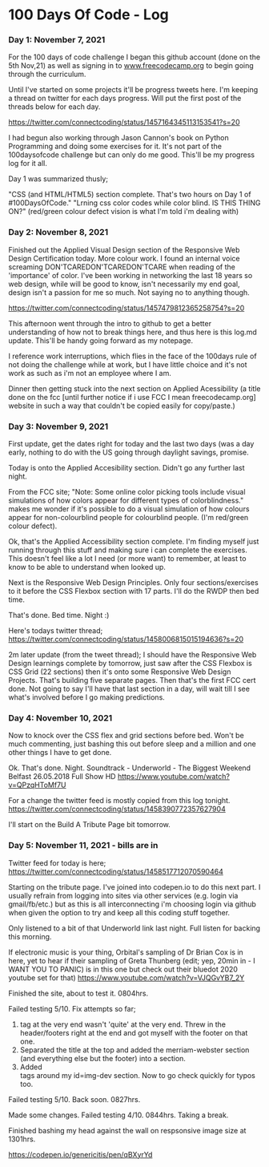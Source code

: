 # 100 Days Of Code - Log

### Day 1: November 7, 2021

For the 100 days of code challenge I began this github account (done on the 5th Nov,21) as well as signing in to www.freecodecamp.org to begin going through the curriculum. 

Until I've started on some projects it'll be progress tweets here. I'm keeping a thread on twitter for each days progress. Will put the first post of the threads below for each day.

https://twitter.com/connectcoding/status/1457164345113153541?s=20

I had begun also working through Jason Cannon's book on Python Programming and doing some exercises for it. It's not part of the 100daysofcode challenge but can only do me good. This'll be my progress log for it all.

Day 1 was summarized thusly; 

"CSS (and HTML/HTML5) section complete. That's two hours on Day 1 of #100DaysOfCode."
"Lrning css color codes while color blind. IS THIS THING ON?" (red/green colour defect vision is what I'm told i'm dealing with)

### Day 2: November 8, 2021

Finished out the Applied Visual Design section of the Responsive Web Design Certification today. More colour work. I found an internal voice screaming DON'TCAREDON'TCAREDON'TCARE when reading of the 'importance' of color. I've been working in networking the last 18 years so web design, while will be good to know, isn't necessarily my end goal, design isn't a passion for me so much. Not saying no to anything though.

https://twitter.com/connectcoding/status/1457479812365258754?s=20

This afternoon went through the intro to github to get a better understanding of how not to break things here, and thus here is this log.md update. This'll be handy going forward as my notepage.

I reference work interruptions, which flies in the face of the 100days rule of not doing the challenge while at work, but I have little choice and it's not work as such as i'm not an employee where I am.

Dinner then getting stuck into the next section on Applied Acessibility (a title done on the fcc [until further notice if i use FCC I mean freecodecamp.org] website in such a way that couldn't be copied easily for copy/paste.)

### Day 3: November 9, 2021

First update, get the dates right for today and the last two days (was a day early, nothing to do with the US going through daylight savings, promise.

Today is onto the Applied Accesibility section. Didn't go any further last night. 

From the FCC site; "Note: Some online color picking tools include visual simulations of how colors appear for different types of colorblindness." makes me wonder if it's possible to do a visual simulation of how colours appear for non-colourblind people for colourblind people. (I'm red/green colour defect).

Ok, that's the Applied Accessibility section complete. I'm finding myself just running through this stuff and making sure i can complete the exercises. This doesn't feel like a lot I need (or more want) to remember, at least to know to be able to understand when looked up.

Next is the Responsive Web Design Principles. Only four sections/exercises to it before the CSS Flexbox section with 17 parts. I'll do the RWDP then bed time.

That's done. Bed time. Night :)

Here's todays twitter thread; https://twitter.com/connectcoding/status/1458006815015194636?s=20

2m later update (from the tweet thread); I should have the Responsive Web Design learnings complete by tomorrow, just saw after the CSS Flexbox is  CSS Grid (22 sections) then it's onto some Responsive Web Design Projects. That's building five separate pages. Then that's the first FCC cert done. Not going to say I'll have that last section in a day, will wait till I see what's involved before I go making predictions.


### Day 4: November 10, 2021

Now to knock over the CSS flex and grid sections before bed. Won't be much commenting, just bashing this out before sleep and a million and one other things I have to get done.

Ok. That's done. Night. Soundtrack -  Underworld - The Biggest Weekend Belfast 26.05.2018 Full Show HD https://www.youtube.com/watch?v=QPzqHToMf7U

For a change the twitter feed is mostly copied from this log tonight. https://twitter.com/connectcoding/status/1458390772357627904

I'll start on the Build A Tribute Page bit tomorrow.

### Day 5: November 11, 2021 - bills are in

Twitter feed for today is here; https://twitter.com/connectcoding/status/1458517712070590464

Starting on the tribute page. I've joined into codepen.io to do this next part. I usually refrain from logging into sites via other services (e.g. login via gmail/fb/etc.) but as this is all interconnecting i'm choosing login via github when given the option to try and keep all this coding stuff together.

Only listened to a bit of that Underworld link last night. Full listen for backing this morning.

If electronic music is your thing, Orbital's sampling of Dr Brian Cox is in here, yet to hear if their sampling of Greta Thunberg (edit; yep, 20min in - I WANT YOU TO PANIC) is in this one but check out their bluedot 2020 youtube set for that) https://www.youtube.com/watch?v=VJQGvYB7_2Y

Finished the site, about to test it. 0804hrs.

Failed testing 5/10. Fix attempts so far;

1. </id> tag at the very end wasn't 'quite' at the very end. Threw in the header/footers right at the end and got myself with the footer on that one.
2. Separated the title at the top and added the merriam-webster section (and everything else but the footer) into a <body> section.
3. Added <div> tags around my id=img-dev section. Now to go check quickly for typos too.

Failed testing 5/10. Back soon. 0827hrs.

  Made some changes. Failed testing 4/10. 0844hrs. Taking a break.

Finished bashing my head against the wall on respsonsive image size at 1301hrs.

https://codepen.io/genericitis/pen/qBXyrYd

